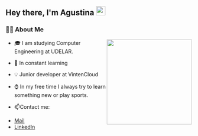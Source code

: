 <h2> Hey there, I'm Agustina <img src="https://media.giphy.com/media/hvRJCLFzcasrR4ia7z/giphy.gif" width="25px"> </h2>
<h3>👩‍💻 About Me </h3>

<img align='right' src="https://camo.githubusercontent.com/1dffb6a6ad27bc1d0ae25d7e699f69aab8f5352f241770daf62efc1b436c70df/68747470733a2f2f6d656469612e67697068792e636f6d2f6d656469612f6965796c397a6d436a4f3462347436716f592f67697068792e676966" width="230">

- 🎓 I am studying Computer Engineering at UDELAR.
- 🌱 In constant learning
- 💡 Junior developer at VintenCloud
- ⌚ In my free time I always try to learn something new or play sports.

- 📫Contact me:
* [Mail](mailto:agustinamartinez1044@gmail.com)
* [LinkedIn](https://www.linkedin.com/in/agustinamartinez1044/)    
